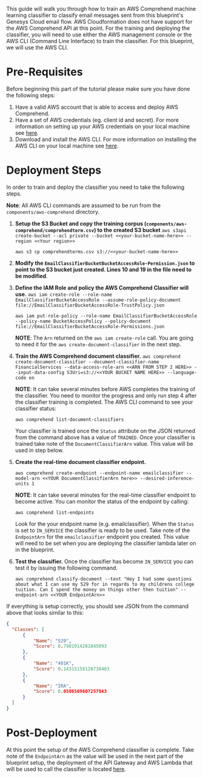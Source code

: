 This guide will walk you through how to train an AWS Comprehend machine learning classifier to classify email messages sent from this blueprint's Genesys Cloud email flow. AWS Cloudformation does not have support for the AWS Comprehend API at this point. For the training and deploying the classifier, you will need to use either the AWS management console or the AWS CLI (Command Line Interface) to train the classifier. For this blueprint, we will use the AWS CLI.

# Pre-Requisites
Before beginning this part of the tutorial please make sure you have done the following steps:

1. Have a valid AWS account that is able to access and deploy AWS Comprehend. 
2. Have a set of AWS credentials (eg. client id and secret). For more information on setting up your AWS credentials on your local machine see [here](https://docs.aws.amazon.com/sdkref/latest/guide/creds-config-files.html).
3. Download and install the AWS CLI. For more information on installing the AWS CLI on your local machine see [here](https://aws.amazon.com/cli/).


# Deployment Steps
In order to train and deploy the classifier you need to take the following steps.

**Note**: All AWS CLI commands are assumed to be run from the `components/aws-comprehend` directory.

1. **Setup the S3 Bucket and copy the training corpus (`components/aws-comprehend/comprehendterm.csv`) to the created S3 bucket** 
   `aws s3api create-bucket --acl private --bucket <<your-bucket-name-here>> --region <<Your region>>` 
   
   `aws s3 cp comprehendterms.csv s3://<<your-bucket-name-here>>`


2. **Modify the `EmailClassifierBucketBucketAccessRole-Permission.json` to point to the S3 bucket just created. Lines 10 and 19 in the file need to be modified**.

3. **Define the IAM Role and policy the AWS Comprehend Classifier will use.** 
   `aws iam create-role --role-name EmailClassifierBucketAccessRole --assume-role-policy-document file://EmailClassifierBucketAccessRole-TrustPolicy.json`
   
   `aws iam put-role-policy --role-name EmailClassifierBucketAccessRole --policy-name BucketAccessPolicy --policy-document file://EmailClassifierBucketAccessRole-Permissions.json`
        
    **NOTE**: The `Arn` returned on the `aws iam create-role` call. You are going to need it for the `aws create-document-classifier` in the next step.

4. **Train the AWS Comprehend document classifier.**
    `aws comprehend create-document-classifier --document-classifier-name FinancialServices --data-access-role-arn <<ARN FROM STEP 2 HERE>> --input-data-config S3Uri=s3://<<YOUR BUCKET NAME HERE>> --language-code en` 

     **NOTE**: It can take several minutes before AWS completes the training of the classifier. You need to monitor the progress and only run step 4 after the classifier training is completed. The AWS CLI command to see your classifier status: 
     
     `aws comprehend list-document-classifiers` 
     
    Your classifier is trained once the `Status` attribute on the JSON returned from the command above has a value of `TRAINED`. Once your classifier is trained take note of the `DocumentClassifierArn` value. This value will be used in step below.

5. **Create the real-time document classifier endpoint.**
    
    `aws comprehend create-endpoint --endpoint-name emailclassifier --model-arn <<YOUR DocumentClassifierArn here>> --desired-inference-units 1`

    **NOTE**: It can take several minutes for the real-time classifier endpoint to become active. You can monitor the status of the endpoint by calling:
    
    `aws comprehend list-endpoints` 
    
    Look for the your endpoint name (e.g. emailclassifier). When the `Status` is set to `IN_SERVICE` the classifier is ready to be used.  Take note of the `EndpointArn` for the `emailclassifier` endpoint you created. This value will need to be set when you are deploying the classifier lambda later on
    in the blueprint.

6. **Test the classifier.** Once the classifier has become `IN_SERVICE` you can test it by issuing the following command. 

    `aws comprehend classify-document --text "Hey I had some questions about what I can use my 529 for in regards to my childrens college tuition. Can I spend the money on things other then tuition" --endpoint-arn <<YOUR EndpointArn>>`

  If everything is setup correctly, you should see JSON from the command above that looks similar to this:

  ```json
  {
    "Classes": [
        {
            "Name": "529",
            "Score": 0.7981914281845093
        },
        {
            "Name": "401K",
            "Score": 0.14315158128738403
        },
        {
            "Name": "IRA",
            "Score": 0.0586569607257843
        }
    ]
}
  ```     

# Post-Deployment
At this point the setup of the AWS Comprehend classifier is complete. Take note of the `EndpointArn` as the value will be used in the next part of the blueprint setup, the deployment of the API Gateway and AWS Lambda that will be used to call the classifier is located [here](../aws-classifier-lambda).
